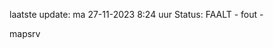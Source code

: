 laatste update: 
ma 27-11-2023  8:24   uur 
Status: FAALT - fout - 
<div class="service R">mapsrv</div>